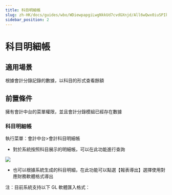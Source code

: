 ```yaml
---
title: 科目明細帳
slug: zh-HK/docs/guides/wbo/WDiewpapgiLwgNkkUd7cvdGXnjd/All6wQwx0iuSPIkVB7Vc3vxJnbe
sidebar_position: 2
---
```



# 科目明細帳

## 適用場景

根據會計分錄記錄的數據，以科目的形式查看餘額

## 前置條件 

擁有會計中台的菜單權限，並且會計分錄模組已經存在數據

### 科目明細帳

執行菜單：會計中台&gt;會計科目明細帳

- 對於系統按照科目展示的明細帳，可以在此功能進行查詢

<img src="/assets/N4qgb6TqsoPH1nxEyVJc2Ckdn3e.png"/>

- 也可以根據系統生成的科目明細，在此功能可以點選【報表導出】選擇使用對應財務軟體格式導出 

注：目前系統支持以下 GL 軟體匯入格式：

<div class="grid gap-3 grid-cols-2">
<div>
</div>
<div>
</div>
</div>

